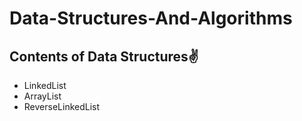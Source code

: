 # Data-Structures-And-Algorithms

## Contents of Data Structures✌
- LinkedList
- ArrayList
- ReverseLinkedList
